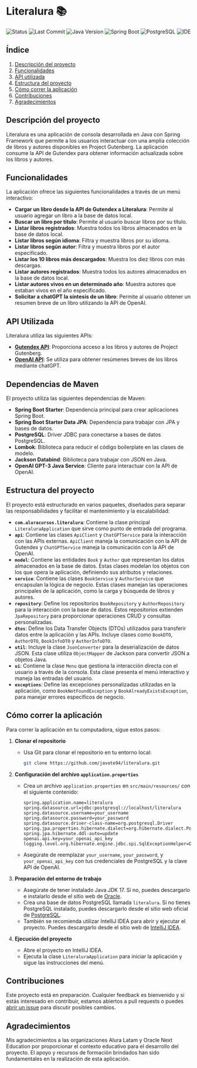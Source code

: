 # Literalura 📚

![Status](https://img.shields.io/badge/status-en%20preparación-yellow)
![Last Commit](https://img.shields.io/badge/last%20commit-Junio%202024-blue)
![Java Version](https://img.shields.io/badge/Java-JDK%2017-orange)
![Spring Boot](https://img.shields.io/badge/Spring%20Boot-3.3.0-brightgreen)
![PostgreSQL](https://img.shields.io/badge/PostgreSQL-13-blue)
![IDE](https://img.shields.io/badge/IDE-IntelliJ%20IDEA-purple)

## Índice
1. [Descripción del proyecto](#descripción-del-proyecto)
2. [Funcionalidades](#funcionalidades)
3. [API utilizada](#api-utilizada)
4. [Estructura del proyecto](#estructura-del-proyecto)
5. [Cómo correr la aplicación](#cómo-correr-la-aplicación)
6. [Contribuciones](#contribuciones)
7. [Agradecimientos](#agradecimientos)

## Descripción del proyecto
Literalura es una aplicación de consola desarrollada en Java con Spring Framework que permite a los usuarios interactuar con una amplia colección de libros y autores disponibles en Project Gutenberg. La aplicación consume la API de Gutendex para obtener información actualizada sobre los libros y autores.

## Funcionalidades
La aplicación ofrece las siguientes funcionalidades a través de un menú interactivo:
- **Cargar un libro desde la API de Gutendex a Literalura**: Permite al usuario agregar un libro a la base de datos local.
- **Buscar un libro por título**: Permite al usuario buscar libros por su título.
- **Listar libros registrados**: Muestra todos los libros almacenados en la base de datos local.
- **Listar libros según idioma**: Filtra y muestra libros por su idioma.
- **Listar libros según autor**: Filtra y muestra libros por el autor especificado.
- **Listar los 10 libros más descargados**: Muestra los diez libros con más descargas.
- **Listar autores registrados**: Muestra todos los autores almacenados en la base de datos local.
- **Listar autores vivos en un determinado año**: Muestra autores que estaban vivos en el año especificado.
- **Solicitar a chatGPT la síntesis de un libro**: Permite al usuario obtener un resumen breve de un libro utilizando la API de OpenAI.

## API Utilizada
Literalura utiliza las siguientes APIs:
- **[Gutendex API](https://gutendex.com/)**: Proporciona acceso a los libros y autores de Project Gutenberg.
- **[OpenAI API](https://www.openai.com/)**: Se utiliza para obtener resúmenes breves de los libros mediante chatGPT.

## Dependencias de Maven
El proyecto utiliza las siguientes dependencias de Maven:
- **Spring Boot Starter**: Dependencia principal para crear aplicaciones Spring Boot.
- **Spring Boot Starter Data JPA**: Dependencia para trabajar con JPA y bases de datos.
- **PostgreSQL**: Driver JDBC para conectarse a bases de datos PostgreSQL.
- **Lombok**: Biblioteca para reducir el código boilerplate en las clases de modelo.
- **Jackson Databind**: Biblioteca para trabajar con JSON en Java.
- **OpenAI GPT-3 Java Service**: Cliente para interactuar con la API de OpenAI.

## Estructura del proyecto
El proyecto está estructurado en varios paquetes, diseñados para separar las responsabilidades y facilitar el mantenimiento y la escalabilidad:
- **`com.aluracursos.literalura`**: Contiene la clase principal `LiteraluraApplication` que sirve como punto de entrada del programa.
- **`api`**: Contiene las clases `ApiClient` y `ChatGPTService` para la interacción con las APIs externas. `ApiClient` maneja la comunicación con la API de Gutendex y `ChatGPTService` maneja la comunicación con la API de OpenAI.
- **`model`**: Contiene las entidades `Book` y `Author` que representan los datos almacenados en la base de datos. Estas clases modelan los objetos con los que opera la aplicación, definiendo sus atributos y relaciones.
- **`service`**: Contiene las clases `BookService` y `AuthorService` que encapsulan la lógica de negocio. Estas clases manejan las operaciones principales de la aplicación, como la carga y búsqueda de libros y autores.
- **`repository`**: Define los repositorios `BookRepository` y `AuthorRepository` para la interacción con la base de datos. Estos repositorios extienden `JpaRepository` para proporcionar operaciones CRUD y consultas personalizadas.
- **`dtos`**: Define los Data Transfer Objects (DTOs) utilizados para transferir datos entre la aplicación y las APIs. Incluye clases como `BookDTO`, `AuthorDTO`, `BookInfoDTO` y `AuthorInfoDTO`.
- **`util`**: Incluye la clase `JsonConverter` para la deserialización de datos JSON. Esta clase utiliza `ObjectMapper` de Jackson para convertir JSON a objetos Java.
- **`ui`**: Contiene la clase `Menu` que gestiona la interacción directa con el usuario a través de la consola. Esta clase presenta el menú interactivo y maneja las entradas del usuario.
- **`exceptions`**: Define las excepciones personalizadas utilizadas en la aplicación, como `BookNotFoundException` y `BookAlreadyExistsException`, para manejar errores específicos de negocio.

## Cómo correr la aplicación
Para correr la aplicación en tu computadora, sigue estos pasos:

1. **Clonar el repositorio**
   - Usa Git para clonar el repositorio en tu entorno local:
     ```bash
     git clone https://github.com/javote94/literalura.git
     ```

2. **Configuración del archivo `application.properties`**
   - Crea un archivo `application.properties` en `src/main/resources/` con el siguiente contenido:
     ```properties
     spring.application.name=literalura
     spring.datasource.url=jdbc:postgresql://localhost/literalura
     spring.datasource.username=your_username
     spring.datasource.password=your_password
     spring.datasource.driver-class-name=org.postgresql.Driver
     spring.jpa.properties.hibernate.dialect=org.hibernate.dialect.PostgreSQLDialect
     spring.jpa.hibernate.ddl-auto=update
     openai.api.key=your_openai_api_key
     logging.level.org.hibernate.engine.jdbc.spi.SqlExceptionHelper=OFF
     ```
   - Asegúrate de reemplazar `your_username`, `your_password`, y `your_openai_api_key` con tus credenciales de PostgreSQL y la clave API de OpenAI.

3. **Preparación del entorno de trabajo**
   - Asegúrate de tener instalado Java JDK 17. Si no, puedes descargarlo e instalarlo desde el sitio web de [Oracle](https://www.oracle.com/java/technologies/javase/jdk17-archive-downloads.html).
   - Crea una base de datos PostgreSQL llamada `literalura`. Si no tienes PostgreSQL instalado, puedes descargarlo desde el sitio web oficial de [PostgreSQL](https://www.postgresql.org/download/).
   - También se recomienda utilizar IntelliJ IDEA para abrir y ejecutar el proyecto. Puedes descargarlo desde el sitio web de [IntelliJ IDEA](https://www.jetbrains.com/idea/download/).

4. **Ejecución del proyecto**
   - Abre el proyecto en IntelliJ IDEA.
   - Ejecuta la clase `LiteraluraApplication` para iniciar la aplicación y sigue las instrucciones del menú.

## Contribuciones
Este proyecto está en preparación. Cualquier feedback es bienvenido y si estás interesado en contribuir, estamos abiertos a pull requests o puedes [abrir un issue](https://github.com/javote94/literalura/issues) para discutir posibles cambios.

## Agradecimientos
Mis agradecimientos a las organizaciones Alura Latam y Oracle Next Education por proporcionar el contexto educativo para el desarrollo del proyecto. El apoyo y recursos de formación brindados han sido fundamentales en la realización de esta aplicación.
